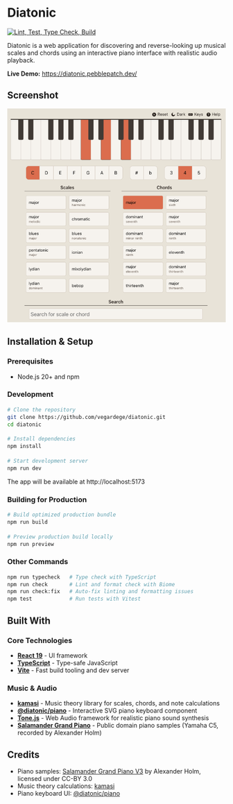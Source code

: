 # Diatonic

[![Lint, Test, Type Check, Build](https://github.com/vegardege/diatonic/actions/workflows/ci.yml/badge.svg)](https://github.com/vegardege/diatonic/actions/workflows/ci.yml)

Diatonic is a web application for discovering and reverse-looking up musical scales and chords using an interactive piano interface with realistic audio playback.

**Live Demo:** https://diatonic.pebblepatch.dev/

## Screenshot

![Web site screenshot](assets/diatonic.png)

## Installation & Setup

### Prerequisites

- Node.js 20+ and npm

### Development

```bash
# Clone the repository
git clone https://github.com/vegardege/diatonic.git
cd diatonic

# Install dependencies
npm install

# Start development server
npm run dev
```

The app will be available at http://localhost:5173

### Building for Production

```bash
# Build optimized production bundle
npm run build

# Preview production build locally
npm run preview
```

### Other Commands

```bash
npm run typecheck   # Type check with TypeScript
npm run check       # Lint and format check with Biome
npm run check:fix   # Auto-fix linting and formatting issues
npm test            # Run tests with Vitest
```

## Built With

### Core Technologies

- **[React 19](https://react.dev/)** - UI framework
- **[TypeScript](https://www.typescriptlang.org/)** - Type-safe JavaScript
- **[Vite](https://vitejs.dev/)** - Fast build tooling and dev server

### Music & Audio

- **[kamasi](https://github.com/vegardege/kamasi)** - Music theory library for scales, chords, and note calculations
- **[@diatonic/piano](https://github.com/vegardege/diatonic-piano)** - Interactive SVG piano keyboard component
- **[Tone.js](https://tonejs.github.io/)** - Web Audio framework for realistic piano sound synthesis
- **[Salamander Grand Piano](https://archive.org/details/SalamanderGrandPianoV3)** - Public domain piano samples (Yamaha C5, recorded by Alexander Holm)

## Credits

- Piano samples: [Salamander Grand Piano V3](https://archive.org/details/SalamanderGrandPianoV3) by Alexander Holm, licensed under CC-BY 3.0
- Music theory calculations: [kamasi](https://github.com/vegardege/kamasi)
- Piano keyboard UI: [@diatonic/piano](https://github.com/vegardege/diatonic-piano)
